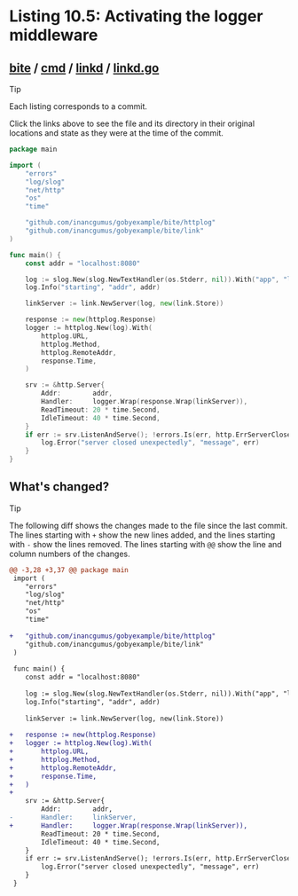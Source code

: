 # Listing 10.5: Activating the logger middleware

## [bite](https://github.com/inancgumus/gobyexample/blob/1e2111f56d18c26dd20f911ec63c1d46fd5900ad/bite) / [cmd](https://github.com/inancgumus/gobyexample/blob/1e2111f56d18c26dd20f911ec63c1d46fd5900ad/bite/cmd) / [linkd](https://github.com/inancgumus/gobyexample/blob/1e2111f56d18c26dd20f911ec63c1d46fd5900ad/bite/cmd/linkd) / [linkd.go](https://github.com/inancgumus/gobyexample/blob/1e2111f56d18c26dd20f911ec63c1d46fd5900ad/bite/cmd/linkd/linkd.go)

> [!TIP]
> Each listing corresponds to a commit.
>
> Click the links above to see the file and its directory in their original locations and state as they were at the time of the commit.

```go
package main

import (
	"errors"
	"log/slog"
	"net/http"
	"os"
	"time"

	"github.com/inancgumus/gobyexample/bite/httplog"
	"github.com/inancgumus/gobyexample/bite/link"
)

func main() {
	const addr = "localhost:8080"

	log := slog.New(slog.NewTextHandler(os.Stderr, nil)).With("app", "linkd")
	log.Info("starting", "addr", addr)

	linkServer := link.NewServer(log, new(link.Store))

	response := new(httplog.Response)
	logger := httplog.New(log).With(
		httplog.URL,
		httplog.Method,
		httplog.RemoteAddr,
		response.Time,
	)

	srv := &http.Server{
		Addr:        addr,
		Handler:     logger.Wrap(response.Wrap(linkServer)),
		ReadTimeout: 20 * time.Second,
		IdleTimeout: 40 * time.Second,
	}
	if err := srv.ListenAndServe(); !errors.Is(err, http.ErrServerClosed) {
		log.Error("server closed unexpectedly", "message", err)
	}
}
```

## What's changed?

> [!TIP]
> The following diff shows the changes made to the file since the last commit.
> The lines starting with `+` show the new lines added, and the lines starting with `-` show the lines removed.
> The lines starting with `@@` show the line and column numbers of the changes.

```diff
@@ -3,28 +3,37 @@ package main
 import (
 	"errors"
 	"log/slog"
 	"net/http"
 	"os"
 	"time"
 
+	"github.com/inancgumus/gobyexample/bite/httplog"
 	"github.com/inancgumus/gobyexample/bite/link"
 )
 
 func main() {
 	const addr = "localhost:8080"
 
 	log := slog.New(slog.NewTextHandler(os.Stderr, nil)).With("app", "linkd")
 	log.Info("starting", "addr", addr)
 
 	linkServer := link.NewServer(log, new(link.Store))
 
+	response := new(httplog.Response)
+	logger := httplog.New(log).With(
+		httplog.URL,
+		httplog.Method,
+		httplog.RemoteAddr,
+		response.Time,
+	)
+
 	srv := &http.Server{
 		Addr:        addr,
-		Handler:     linkServer,
+		Handler:     logger.Wrap(response.Wrap(linkServer)),
 		ReadTimeout: 20 * time.Second,
 		IdleTimeout: 40 * time.Second,
 	}
 	if err := srv.ListenAndServe(); !errors.Is(err, http.ErrServerClosed) {
 		log.Error("server closed unexpectedly", "message", err)
 	}
 }
```

